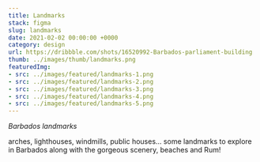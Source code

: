 ```yaml
---
title: Landmarks
stack: figma
slug: landmarks
date: 2021-02-02 00:00:00 +0000
category: design
url: https://dribbble.com/shots/16520992-Barbados-parliament-building
thumb: ../images/thumb/landmarks.png
featuredImg:
- src: ../images/featured/landmarks-1.png 
- src: ../images/featured/landmarks-2.png
- src: ../images/featured/landmarks-3.png
- src: ../images/featured/landmarks-4.png
- src: ../images/featured/landmarks-5.png
---
```


*Barbados landmarks*

arches, lighthouses, windmills, public houses... some landmarks to explore in Barbados along with the gorgeous scenery, beaches and Rum!
